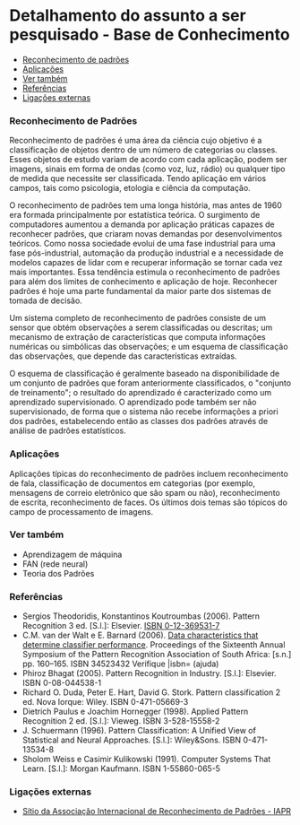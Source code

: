 # Detalhamento do assunto a ser pesquisado - Base de Conhecimento 

- [Reconhecimento de padrões](#reconhecimento-de-padrões)
- [Aplicações](#aplicações)
- [Ver também](#ver-também)
- [Referências](#referências)
- [Ligações externas](#ligações-externas)


### Reconhecimento de Padrões

Reconhecimento de padrões é uma área da ciência cujo objetivo é a classificação de objetos dentro de um número de categorias ou classes. Esses objetos de estudo variam de acordo com cada aplicação, podem ser imagens, sinais em forma de ondas (como voz, luz, rádio) ou qualquer tipo de medida que necessite ser classificada. Tendo aplicação em vários campos, tais como psicologia, etologia e ciência da computação.

O reconhecimento de padrões tem uma longa história, mas antes de 1960 era formada principalmente por estatística teórica. O surgimento de computadores aumentou a demanda por aplicação práticas capazes de reconhecer padrões, que criaram novas demandas por desenvolvimentos teóricos. Como nossa sociedade evolui de uma fase industrial para uma fase pós-industrial, automação da produção industrial e a necessidade de modelos capazes de lidar com e recuperar informação se tornar cada vez mais importantes. Essa tendência estimula o reconhecimento de padrões para além dos limites de conhecimento e aplicação de hoje. Reconhecer padrões é hoje uma parte fundamental da maior parte dos sistemas de tomada de decisão.

Um sistema completo de reconhecimento de padrões consiste de um sensor que obtém observações a serem classificadas ou descritas; um mecanismo de extração de características que computa informações numéricas ou simbólicas das observações; e um esquema de classificação das observações, que depende das características extraídas.

O esquema de classificação é geralmente baseado na disponibilidade de um conjunto de padrões que foram anteriormente classificados, o "conjunto de treinamento"; o resultado do aprendizado é caracterizado como um aprendizado supervisionado. O aprendizado pode também ser não supervisionado, de forma que o sistema não recebe informações a priori dos padrões, estabelecendo então as classes dos padrões através de análise de padrões estatísticos.

### Aplicações

Aplicações típicas do reconhecimento de padrões incluem reconhecimento de fala, classificação de documentos em categorias (por exemplo, mensagens de correio eletrônico que são spam ou não), reconhecimento de escrita, reconhecimento de faces. Os últimos dois temas são tópicos do campo de processamento de imagens.

### Ver também

- Aprendizagem de máquina
- FAN (rede neural)
- Teoria dos Padrões

### Referências

- Sergios Theodoridis, Konstantinos Koutroumbas (2006). Pattern Recognition 3 ed. [S.l.]: Elsevier. [ISBN 0-12-369531-7](https://pt.wikipedia.org/wiki/Especial:Fontes_de_livros/0-12-369531-7)
- C.M. van der Walt e E. Barnard (2006). [Data characteristics that determine classifier performance](http://www.patternrecognition.co.za/). Proceedings of the Sixteenth Annual Symposium of the Pattern Recognition Association of South Africa: [s.n.] pp. 160–165. ISBN 34523432 Verifique |isbn= (ajuda)
- Phiroz Bhagat (2005). Pattern Recognition in Industry. [S.l.]: Elsevier. ISBN 0-08-044538-1
- Richard O. Duda, Peter E. Hart, David G. Stork. Pattern classification 2 ed. Nova Iorque: Wiley. ISBN 0-471-05669-3
- Dietrich Paulus e Joachim Hornegger (1998). Applied Pattern Recognition 2 ed. [S.l.]: Vieweg. ISBN 3-528-15558-2
- J. Schuermann (1996). Pattern Classification: A Unified View of Statistical and Neural Approaches. [S.l.]: Wiley&Sons. ISBN 0-471-13534-8
- Sholom Weiss e Casimir Kulikowski (1991). Computer Systems That Learn. [S.l.]: Morgan Kaufmann. ISBN 1-55860-065-5

### Ligações externas

- [Sítio da Associação Internacional de Reconhecimento de Padrões - IAPR](http://www.iapr.org/)
